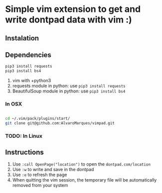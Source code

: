 # Simple vim extension to get and write dontpad data with vim :)

## Instalation

## Dependencies 

```sh
pip3 install requests
pip3 install bs4
```

1. vim with +python3 
2. requests module in python: use `pip3 install requests`
3. BeautifulSoup module in python: use `pip3 install bs4`



### In OSX

```sh

cd ~/.vim/pack/plugins/start/
git clone git@github.com:AlvaroMarques/vimpad.git 

``` 

### TODO: In Linux

## Instructions

1. Use `:call OpenPage("location")` to open the `dontpad.com/location` 
2. Use `:w` to write and save in the dontpad
3. Use `:e` to refresh the page
4. When quitting the vim session, the temporary file will be automatically removed from your system
